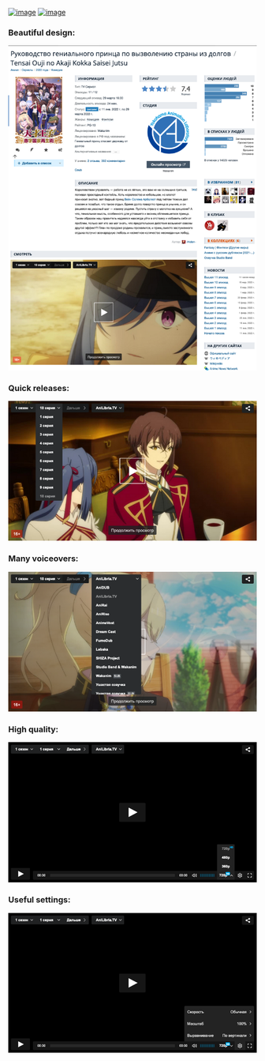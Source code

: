 [![image](https://img.shields.io/amo/v/shikiplayer?style=for-the-badge&color=orange)](https://addons.mozilla.org/en-US/firefox/addon/shikiplayer/)
[![image](https://img.shields.io/static/v1?label=SCRIPT&message=V2.2.2&style=for-the-badge&color=yellow)](https://github.com/qt-kaneko/Shikiplayer/raw/script/manifest.user.js)

### Beautiful design:
![image](./media/screenshots/1.png?raw=true)

### Quick releases:
![image](./media/screenshots/2.png?raw=true)

### Many voiceovers:
![image](./media/screenshots/3.png?raw=true)

### High quality:
![image](./media/screenshots/4.png?raw=true)

### Useful settings:
![image](./media/screenshots/5.png?raw=true)
